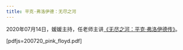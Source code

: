 ```yaml
---
title: 平克·弗洛伊德：无尽之河
---
```


2020年07月14日，媛媛主持，任老师主讲[《无尽之河：平克·弗洛伊德传》](https://rsywx.net/books/01969.html)。

[pdfjs=200720_pink_floyd.pdf]
